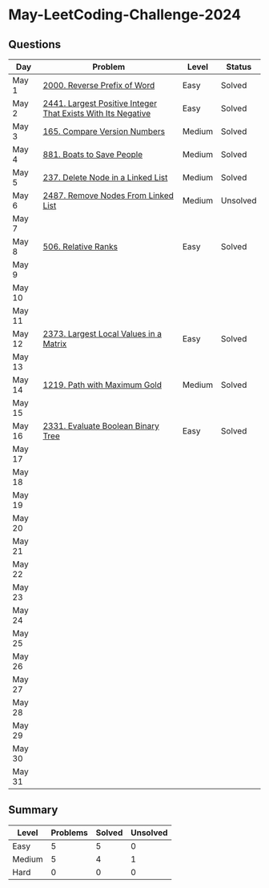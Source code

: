 # May-LeetCoding-Challenge-2024

## Questions
| Day | Problem | Level | Status |
| --- | --- | --- | --- |
| May 1 | [2000. Reverse Prefix of Word](https://leetcode.com/problems/reverse-prefix-of-word/) | Easy | Solved |
| May 2 | [2441. Largest Positive Integer That Exists With Its Negative](https://leetcode.com/problems/largest-positive-integer-that-exists-with-its-negative/) | Easy | Solved |
| May 3 | [165. Compare Version Numbers](https://leetcode.com/problems/compare-version-numbers/) | Medium | Solved |
| May 4 | [881. Boats to Save People](https://leetcode.com/problems/boats-to-save-people/) | Medium | Solved |
| May 5 | [237. Delete Node in a Linked List](https://leetcode.com/problems/delete-node-in-a-linked-list/) | Medium | Solved |
| May 6 | [2487. Remove Nodes From Linked List](https://leetcode.com/problems/remove-nodes-from-linked-list/) | Medium | Unsolved |
| May 7 | []() |  |  |
| May 8 | [506. Relative Ranks](https://leetcode.com/problems/relative-ranks/) | Easy | Solved |
| May 9 | []() |  |  |
| May 10 | []() |  |  |
| May 11 | []() |  |  |
| May 12 | [2373. Largest Local Values in a Matrix](https://leetcode.com/problems/largest-local-values-in-a-matrix/) | Easy | Solved |
| May 13 | []() |  |  |
| May 14 | [1219. Path with Maximum Gold](https://leetcode.com/problems/path-with-maximum-gold/) | Medium | Solved |
| May 15 | []() |  |  |
| May 16 | [2331. Evaluate Boolean Binary Tree](https://leetcode.com/problems/evaluate-boolean-binary-tree/) | Easy | Solved |
| May 17 | []() |  |  |
| May 18 | []() |  |  |
| May 19 | []() |  |  |
| May 20 | []() |  |  |
| May 21 | []() |  |  |
| May 22 | []() |  |  |
| May 23 | []() |  |  |
| May 24 | []() |  |  |
| May 25 | []() |  |  |
| May 26 | []() |  |  |
| May 27 | []() |  |  |
| May 28 | []() |  |  |
| May 29 | []() |  |  |
| May 30 | []() |  |  |
| May 31 | []() |  |  |


## Summary
| Level  | Problems | Solved | Unsolved |
| ---    | --- | --- | --- |
| Easy   | 5 | 5 | 0 |
| Medium | 5 | 4 | 1 |
| Hard   | 0 | 0 | 0 |
